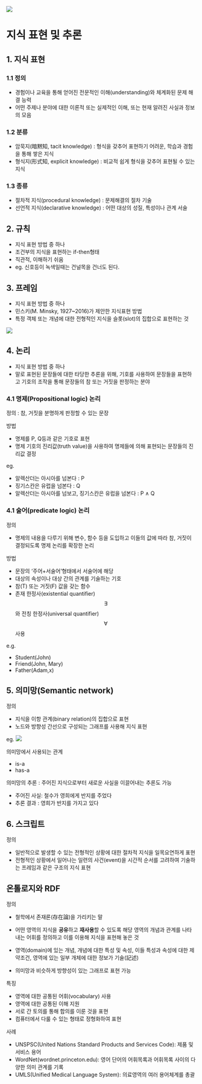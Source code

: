 ![](http://i.imgur.com/FZcuwH4.png)

#  지식 표현 및 추론 

## 1. 지식 표현 

### 1.1 정의 
- 경험이나 교육을 통해 얻어진 전문적인 이해(understanding)와 체계화된 문제 해결 능력
- 어떤 주제나 분야에 대한 이론적 또는 실제적인 이해,
또는 현재 알려진 사실과 정보의 모음

### 1.2 분류 
- 암묵지(暗黙知, tacit knowledge) : 형식을 갖추어 표현하기 어려운, 학습과 경험을 통해 쌓은 지식
- 형식지(形式知, explicit knowledge) : 비교적 쉽게 형식을 갖추어 표현될 수 있는 지식

### 1.3 종류 
- 절차적 지식(procedural knowledge) : 문제해결의 절차 기술
- 선언적 지식(declarative knowledge) : 어떤 대상의 성질, 특성이나 관계 서술


## 2. 규칙 
- 지식 표현 방법 중 하나  
- 조건부의 지식을 표현하는 if-then형태 
- 직관적, 이해하기 쉬움 
- eg. 신호등이 녹색일때는 건널목을 건너도 된다. 

## 3. 프레임 
- 지식 표현 방법 중 하나  
- 민스키(M. Minsky, 1927~2016)가 제안한 지식표현 방법
- 특정 객체 또는 개념에 대한 전형적인 지식을 슬롯(slot)의 집합으로 표현하는 것

![](http://i.imgur.com/L6gpvlp.png)

## 4. 논리 
- 지식 표현 방법 중 하나  
- 말로 표현된 문장들에 대한 타당한 추론을 위해, 기호를 사용하여 문장들을 표현하고 기호의 조작을 통해 문장들의 참 또는 거짓을 판정하는 분야

### 4.1 명제(Propositional logic) 논리 
정의 : 참, 거짓을 분명하게 판정할 수 있는 문장

방법 
- 명제를 P, Q등과 같은 기호로 표현
- 명제 기호의 진리값(truth value)을 사용하여 명제들에 의해 표현되는 문장들의 진리값 결정

eg. 
- 알렉산더는 아시아를 넘본다 : P
- 징기스칸은 유럽을 넘본다 : Q
- 알렉산더는 아시아를 넘보고, 징기스칸은 유럽을 넘본다 : P ∧ Q


### 4.1 술어(predicate logic) 논리 
정의 
- 명제의 내용을 다루기 위해 변수, 함수 등을 도입하고 이들의 값에 따라 참, 거짓이 결정되도록 명제 논리를 확장한 논리

방법
- 문장의 ‘주어+서술어’형태에서 서술어에 해당
- 대상의 속성이나 대상 간의 관계를 기술하는 기호
- 참(T) 또는 거짓(F) 값을 갖는 함수
- 존재 한정사(existential quantifier)$$\exists$$ 와 전칭 한정사(universal quantifier)$$\forall$$ 사용

e.g.
- Student(John)
- Friend(John, Mary)
- Father(Adam,x)

## 5. 의미망(Semantic network)
정의 
- 지식을 이항 관계(binary relation)의 집합으로 표현
- 노드와 방향성 간선으로 구성되는 그래프를 사용해 지식 표현

eg. 
![](http://i.imgur.com/khX6U2M.png)

의미망에서 사용되는 관계
- is-a
- has-a

의미망의 추론 : 주어진 지식으로부터 새로운 사실을 이끌어내는 추론도 가능
- 주어진 사실: 철수가 영희에게 반지를 주었다
- 추론 결과 : 영희가 반지를 가지고 있다

## 6. 스크립트 
정의 
- 일반적으로 발생할 수 있는 전형적인 상황에 대한 절차적 지식을 일목요연하게 표현
- 전형적인 상황에서 일어나는 일련의 사건(event)을 시간적 순서를 고려하여 기술하는 프레임과 같은 구조의 지식 표현

## 온톨로지와 RDF 
정의
- 철학에서 존재론(存在論)을 가리키는 말
- 어떤 영역의 지식을 **공유**하고 **재사용**할 수 있도록 해당 영역의 개념과 관계를 나타내는 어휘를 정의하고 이를 이용해 지식을 표현해 놓은 것
- 영역(domain)에 있는 개념, 개념에 대한 특성 및 속성, 이들 특성과 속성에 대한 제약조건, 영역에 있는 일부 개체에 대한 정보가 기술(記述)

- 의미망과 비슷하게 방향성이 있는 그래프로 표현 가능 

특징 
- 영역에 대한 공통된 어휘(vocabulary) 사용
- 영역에 대한 공통된 이해 지원
- 서로 간 토의를 통해 합의를 이룬 것을 표현
- 컴퓨터에서 다룰 수 있는 형태로 정형화하여 표현

사례 
- UNSPSC(United Nations Standard Products and Services Code): 제품 및 서비스 용어
- WordNet(wordnet.princeton.edu): 영어 단어의 어휘목록과 어휘목록 사이의 다양한 의미 관계를 기록
- UMLS(Unified Medical Language System): 의료영역의 여러 용어체계를 총괄


